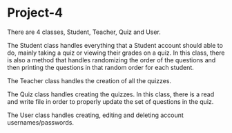# Project-4

There are 4 classes, Student, Teacher, Quiz and User. 

The Student class handles everything that a Student account should able to do, mainly taking a quiz or viewing their grades on a quiz. In this class, there is also a method that handles randomizing the order of the questions and then printing the questions in that random order for each student. 

The Teacher class handles the creation of all the quizzes. 

The Quiz class handles creating the quizzes. In this class, there is a read and write file in order to properly update the set of questions in the quiz. 

The User class handles creating, editing and deleting account usernames/passwords.
